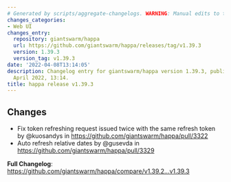 ```yaml
---
# Generated by scripts/aggregate-changelogs. WARNING: Manual edits to this files will be overwritten.
changes_categories:
- Web UI
changes_entry:
  repository: giantswarm/happa
  url: https://github.com/giantswarm/happa/releases/tag/v1.39.3
  version: 1.39.3
  version_tag: v1.39.3
date: '2022-04-08T13:14:05'
description: Changelog entry for giantswarm/happa version 1.39.3, published on 08
  April 2022, 13:14.
title: happa release v1.39.3
---
```


## Changes

* Fix token refreshing request issued twice with the same refresh token by @kuosandys in https://github.com/giantswarm/happa/pull/3322
* Auto refresh relative dates by @gusevda in https://github.com/giantswarm/happa/pull/3329


**Full Changelog**: https://github.com/giantswarm/happa/compare/v1.39.2...v1.39.3
